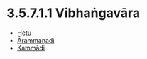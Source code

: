 # 3.5.7.1.1 Vibhaṅgavāra

* [Hetu](3.5.7.1.1/Hetu.md)
* [Ārammaṇādi](3.5.7.1.1/Arammanadi.md)
* [Kammādi](3.5.7.1.1/Kammadi.md)
